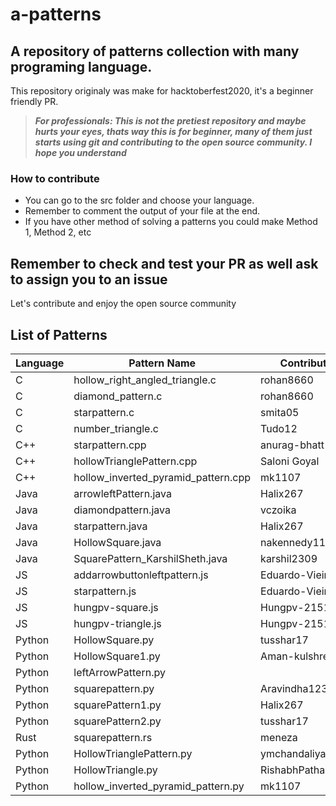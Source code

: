 # a-patterns
## A repository of patterns collection with many programing language.
This repository originaly was make for hacktoberfest2020, it's a beginner friendly PR.
> ***For professionals: This is not the pretiest repository and maybe hurts your eyes, thats way this is for beginner, many of them just starts using git
and contributing to the open source community. I hope you understand***

### How to contribute
- You can go to the src folder and choose your language.
- Remember to comment the output of your file at the end.
- If you have other method of solving a patterns you could make Method 1, Method 2, etc

## Remember to check and test your PR as well ask to assign you to an issue

Let's contribute and enjoy the open source community

## List of Patterns

| Language             | Pattern Name | Contributor |
|----------------------|------        |--------     |
| C | hollow_right_angled_triangle.c | rohan8660 |
| C | diamond_pattern.c | rohan8660 |
| C | starpattern.c | smita05 |
| C | number_triangle.c | Tudo12 |
| C++ | starpattern.cpp | anurag-bhatt |
| C++ | hollowTrianglePattern.cpp | Saloni Goyal |
| C++ | hollow_inverted_pyramid_pattern.cpp | mk1107 |
| Java | arrowleftPattern.java | Halix267 |
| Java | diamondpattern.java | vczoika |
| Java | starpattern.java | Halix267 |
| Java | HollowSquare.java | nakennedy11 |
| Java | SquarePattern_KarshilSheth.java | karshil2309 |
| JS | addarrowbuttonleftpattern.js | Eduardo-Vieira |
| JS | starpattern.js | Eduardo-Vieira |
| JS | hungpv-square.js | Hungpv-2151 |
| JS | hungpv-triangle.js | Hungpv-2151 |
| Python | HollowSquare.py | tusshar17 |
| Python | HollowSquare1.py | Aman-kulshreshtha |
| Python | leftArrowPattern.py | |
| Python | squarepattern.py | Aravindha1234u |
| Python | squarePattern1.py | Halix267 |
| Python | squarePattern2.py | tusshar17 |
| Rust | squarepattern.rs | meneza |
| Python | HollowTrianglePattern.py | ymchandaliya |
| Python | HollowTriangle.py | RishabhPathak1211 |
| Python | hollow_inverted_pyramid_pattern.py | mk1107 |
